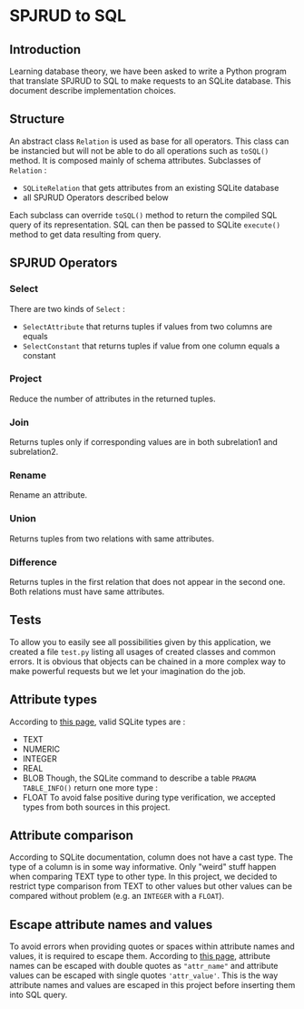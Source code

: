 # SPJRUD to SQL

## Introduction
Learning database theory, we have been asked to write a Python program that translate SPJRUD to SQL to make requests to an SQLite database. This document describe implementation choices.

## Structure
An abstract class `Relation` is used as base for all operators. This class can be instancied but will not be able to do all operations such as `toSQL()` method. It is composed mainly of schema attributes. Subclasses of `Relation` :
- `SQLiteRelation` that gets attributes from an existing SQLite database
- all SPJRUD Operators described below

Each subclass can override `toSQL()` method to return the compiled SQL query of its representation.
SQL can then be passed to SQLite `execute()` method to get data resulting from query.

## SPJRUD Operators

### Select
There are two kinds of `Select` :
- `SelectAttribute` that returns tuples if values from two columns are equals
- `SelectConstant` that returns tuples if value from one column equals a constant

### Project
Reduce the number of attributes in the returned tuples.

### Join
Returns tuples only if corresponding values are in both subrelation1 and subrelation2.

### Rename
Rename an attribute.

### Union
Returns tuples from two relations with same attributes.

### Difference
Returns tuples in the first relation that does not appear in the second one. Both relations must have same attributes.

## Tests
To allow you to easily see all possibilities given by this application, we created a file `test.py` listing all usages of created classes and common errors. It is obvious that objects can be chained in a more complex way to make powerful requests but we let your imagination do the job.

## Attribute types
According to [this page](https://www.sqlite.org/datatype3.html), valid SQLite types are :
- TEXT
- NUMERIC
- INTEGER
- REAL
- BLOB
Though, the SQLite command to describe a table `PRAGMA TABLE_INFO()` return one more type :
- FLOAT
To avoid false positive during type verification, we accepted types from both sources in this project.

## Attribute comparison
According to SQLite documentation, column does not have a cast type. The type of a column is in some way informative. Only "weird" stuff happen when comparing TEXT type to other type. In this project, we decided to restrict type comparison from TEXT to other values but other values can be compared without problem (e.g. an `INTEGER` with a `FLOAT`).

## Escape attribute names and values
To avoid errors when providing quotes or spaces within attribute names and values, it is required to escape them.
According to [this page](https://www.sqlite.org/lang_keywords.html), attribute names can be escaped with double quotes as `"attr_name"` and attribute values can be escaped with single quotes `'attr_value'`. This is the way attribute names and values are escaped in this project before inserting them into SQL query.
